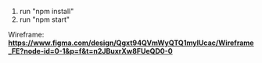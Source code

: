 1) run "npm install"
2) run "npm start"

Wireframe: **https://www.figma.com/design/Qgxt94QVmWyQTQ1mylUcac/Wireframe_FE?node-id=0-1&p=f&t=n2JBuxrXw8FUeQD0-0**
